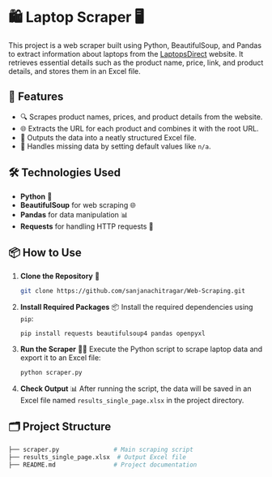# 🛍️ Laptop Scraper 🖥️

This project is a web scraper built using Python, BeautifulSoup, and Pandas to extract information about laptops from the [LaptopsDirect](https://www.laptopsdirect.co.uk/ct/laptops-and-netbooks/laptops) website. It retrieves essential details such as the product name, price, link, and product details, and stores them in an Excel file.

## 🚀 Features

- 🔍 Scrapes product names, prices, and product details from the website.
- 🌐 Extracts the URL for each product and combines it with the root URL.
- 📝 Outputs the data into a neatly structured Excel file.
- 🧹 Handles missing data by setting default values like `n/a`.

## 🛠️ Technologies Used

- **Python** 🐍
- **BeautifulSoup** for web scraping 🌐
- **Pandas** for data manipulation 📊
- **Requests** for handling HTTP requests 🔗

## 📦 How to Use

1. **Clone the Repository** 📁
   ```bash
   git clone https://github.com/sanjanachitragar/Web-Scraping.git
   ```

2. **Install Required Packages** 📦
   Install the required dependencies using `pip`:
   ```bash
   pip install requests beautifulsoup4 pandas openpyxl
   ```

3. **Run the Scraper** 🏃‍♂️
   Execute the Python script to scrape laptop data and export it to an Excel file:
   ```bash
   python scraper.py
   ```

4. **Check Output** 📊
   After running the script, the data will be saved in an Excel file named `results_single_page.xlsx` in the project directory.

## 🗂️ Project Structure

```bash
├── scraper.py               # Main scraping script
├── results_single_page.xlsx  # Output Excel file
├── README.md                # Project documentation
```
